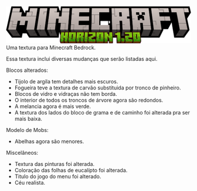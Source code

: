 ![Titulo](https://raw.githubusercontent.com/ItsOnlyMe360/HorizonPack/main/Horizon/texture/ui/title.png)
Uma textura para Minecraft Bedrock.

Essa textura inclui diversas mudanças que serão listadas aqui.

Blocos alterados:
- Tijolo de argila tem detalhes mais escuros.
- Fogueira teve a textura de carvão substituida por tronco de pinheiro.
- Blocos de vidro e vidraças não tem borda.
- O interior de todos os troncos de árvore agora são redondos.
- A melancia agora é mais verde.
- A textura dos lados do bloco de grama e de caminho foi alterada pra ser mais baixa.

Modelo de Mobs:
- Abelhas agora são menores.

Miscelâneos:
- Textura das pinturas foi alterada.
- Coloração das folhas de eucalípto foi alterada.
- Titulo do jogo do menu foi alterado.
- Céu realista.
